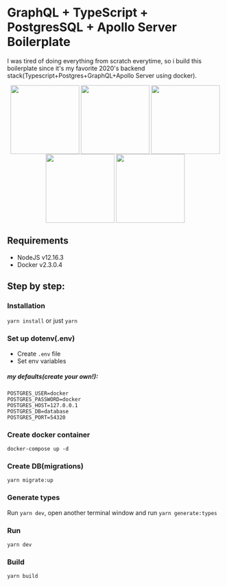 # GraphQL + TypeScript + PostgresSQL + Apollo Server Boilerplate
I was tired of doing everything from scratch everytime, so i build this boilerplate since it's my favorite 2020's backend stack(Typescript+Postgres+GraphQL+Apollo Server using docker). 

<p align="center">
  <img src="https://i.imgur.com/aYycQBm.png" align="center" width="160" height="160" />
  <img src="https://i.imgur.com/4uxbL65.png" align="center" width="160" height="160" />
  <img src="https://i.imgur.com/MLjSw2C.png" align="center" width="160" height="160" />
  <img src="https://i.imgur.com/l3CKuud.png" align="center" width="160" height="160" />
  <img src="https://i.imgur.com/Lfl7EIS.png" align="center" width="160" height="160" />
</p>

## Requirements
- NodeJS v12.16.3
- Docker v2.3.0.4

## Step by step:
### Installation 
`yarn install` or just `yarn`

### Set up dotenv(.env)
- Create `.env` file
- Set env variables

##### my defaults(create your own!):
```
POSTGRES_USER=docker
POSTGRES_PASSWORD=docker
POSTGRES_HOST=127.0.0.1
POSTGRES_DB=database
POSTGRES_PORT=54320
```
### Create docker container
`docker-compose up -d`

### Create DB(migrations)

`yarn migrate:up`

### Generate types
Run `yarn dev`, open another terminal window and run `yarn generate:types`

### Run

`yarn dev`

### Build

`yarn build`
